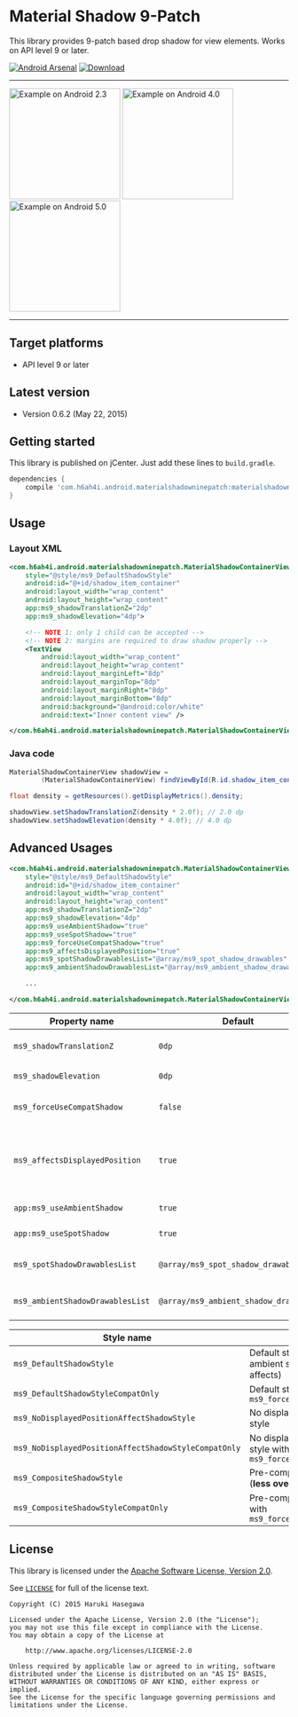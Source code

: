 Material Shadow 9-Patch
===============

This library provides 9-patch based drop shadow for view elements. Works on API level 9 or later.

[![Android Arsenal](https://img.shields.io/badge/Android%20Arsenal-Material%20Shadow%209--Patch-brightgreen.svg?style=flat)](https://android-arsenal.com/details/1/1562)
[ ![Download](https://api.bintray.com/packages/h6ah4i/maven/android-materialshadowninepatch/images/download.svg) ](https://bintray.com/h6ah4i/maven/android-materialshadowninepatch/_latestVersion)

---

<a href="./pic/gb.png?raw=true"><img src="./pic/gb.png?raw=true" alt="Example on Android 2.3" width="200" /></a>
<a href="./pic/ics.png?raw=true"><img src="./pic/ics.png?raw=true" alt="Example on Android 4.0" width="200" /></a>
<a href="./pic/lollipop.png?raw=true"><img src="./pic/lollipop.png?raw=true" alt="Example on Android 5.0" width="200" /></a>

---

Target platforms
---

- API level 9 or later


Latest version
---

- Version 0.6.2  (May 22, 2015)

Getting started
---

This library is published on jCenter. Just add these lines to `build.gradle`.

```groovy
dependencies {
    compile 'com.h6ah4i.android.materialshadowninepatch:materialshadowninepatch:0.6.2'
}
```

Usage
---

### Layout XML

```xml
<com.h6ah4i.android.materialshadowninepatch.MaterialShadowContainerView
    style="@style/ms9_DefaultShadowStyle"
    android:id="@+id/shadow_item_container"
    android:layout_width="wrap_content"
    android:layout_height="wrap_content"
    app:ms9_shadowTranslationZ="2dp"
    app:ms9_shadowElevation="4dp">

    <!-- NOTE 1: only 1 child can be accepted -->
    <!-- NOTE 2: margins are required to draw shadow properly -->
    <TextView
        android:layout_width="wrap_content"
        android:layout_height="wrap_content"
        android:layout_marginLeft="8dp"
        android:layout_marginTop="8dp"
        android:layout_marginRight="8dp"
        android:layout_marginBottom="8dp"
        android:background="@android:color/white"
        android:text="Inner content view" />

</com.h6ah4i.android.materialshadowninepatch.MaterialShadowContainerView>
```

### Java code

```java
MaterialShadowContainerView shadowView =
        (MaterialShadowContainerView) findViewById(R.id.shadow_item_container);

float density = getResources().getDisplayMetrics().density;

shadowView.setShadowTranslationZ(density * 2.0f); // 2.0 dp
shadowView.setShadowElevation(density * 4.0f); // 4.0 dp
```

Advanced Usages
---

```xml
<com.h6ah4i.android.materialshadowninepatch.MaterialShadowContainerView
    style="@style/ms9_DefaultShadowStyle"
    android:id="@+id/shadow_item_container"
    android:layout_width="wrap_content"
    android:layout_height="wrap_content"
    app:ms9_shadowTranslationZ="2dp"
    app:ms9_shadowElevation="4dp"
    app:ms9_useAmbientShadow="true"
    app:ms9_useSpotShadow="true"
    app:ms9_forceUseCompatShadow="true"
    app:ms9_affectsDisplayedPosition="true"
    app:ms9_spotShadowDrawablesList="@array/ms9_spot_shadow_drawables"
    app:ms9_ambientShadowDrawablesList="@array/ms9_ambient_shadow_drawables">

    ...

</com.h6ah4i.android.materialshadowninepatch.MaterialShadowContainerView>
```

| Property name                    | Default                               | Description                                                             |
|----------------------------------|---------------------------------------|-------------------------------------------------------------------------|
| `ms9_shadowTranslationZ`         | `0dp`                                 | Compatibility version of `android:translationZ`                         |
| `ms9_shadowElevation`            | `0dp`                                 | Compatibility version of `android:elevation`                            | 
| `ms9_forceUseCompatShadow`       | `false`                               | Enforces to use compatibility shadow on Lollipop or later               |
| `ms9_affectsDisplayedPosition`   | `true`                                | Specify whether the shadow position is affected by the target view's position (emulates Lollipop's behavior) |
| `app:ms9_useAmbientShadow`       | `true`                                | Specify whether to use ambient shadow                                   |
| `app:ms9_useSpotShadow`          | `true`                                | Specify whether to use spot shadow                                      |
| `ms9_spotShadowDrawablesList`    | `@array/ms9_spot_shadow_drawables`    | Specify *Spot shadow (Key shadow)* 9-patch resources                    |
| `ms9_ambientShadowDrawablesList` | `@array/ms9_ambient_shadow_drawables` | Specify *Ambient shadow* 9-patch resources                              |


| Style name                                           |                                                                            |
|------------------------------------------------------|----------------------------------------------------------------------------|
| `ms9_DefaultShadowStyle`                             | Default style (uses spot & ambient shadow, position affects)               |
| `ms9_DefaultShadowStyleCompatOnly`                   | Default style with `ms9_forceUseCompatShadow="true"`                       |
| `ms9_NoDisplayedPositionAffectShadowStyle`           | No displayed position affects style                                        |
| `ms9_NoDisplayedPositionAffectShadowStyleCompatOnly` | No displayed position affects style with `ms9_forceUseCompatShadow="true"` |
| `ms9_CompositeShadowStyle`                           | Pre-composite shadow style (**less overdraws**)                            |
| `ms9_CompositeShadowStyleCompatOnly`                 | Pre-composite shadow style with `ms9_forceUseCompatShadow="true"`          |


License
---

This library is licensed under the [Apache Software License, Version 2.0](http://www.apache.org/licenses/LICENSE-2.0).

See [`LICENSE`](LICENSE) for full of the license text.

    Copyright (C) 2015 Haruki Hasegawa

    Licensed under the Apache License, Version 2.0 (the "License");
    you may not use this file except in compliance with the License.
    You may obtain a copy of the License at

        http://www.apache.org/licenses/LICENSE-2.0

    Unless required by applicable law or agreed to in writing, software
    distributed under the License is distributed on an "AS IS" BASIS,
    WITHOUT WARRANTIES OR CONDITIONS OF ANY KIND, either express or implied.
    See the License for the specific language governing permissions and
    limitations under the License.
